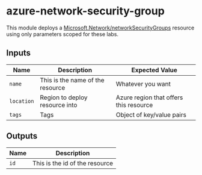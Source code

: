 # azure-network-security-group

This module deploys a [Microsoft.Network/networkSecurityGroups](https://learn.microsoft.com/azure/templates/microsoft.network/networksecuritygroups?pivots=deployment-language-bicep) resource using only parameters scoped for these labs.

## Inputs

| Name | Description | Expected Value |
|------|-------------|----------------|
| `name` | This is the name of the resource | Whatever you want |
| `location` | Region to deploy resource into | Azure region that offers this resource |
| `tags` | Tags | Object of key/value pairs |

## Outputs

| Name | Description |
|------|-------------|
| `id` | This is the id of the resource |
